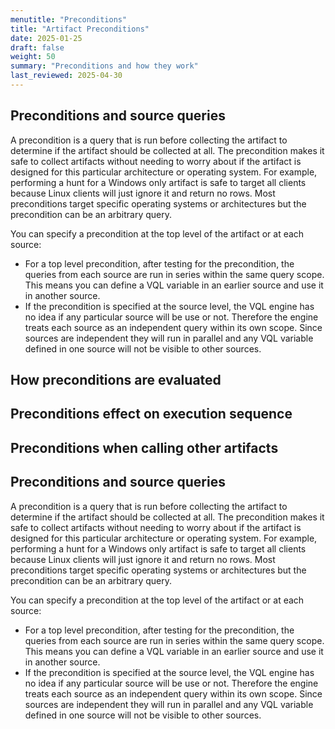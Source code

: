 ```yaml
---
menutitle: "Preconditions"
title: "Artifact Preconditions"
date: 2025-01-25
draft: false
weight: 50
summary: "Preconditions and how they work"
last_reviewed: 2025-04-30
---
```


## Preconditions and source queries

A precondition is a query that is run before collecting the artifact
to determine if the artifact should be collected at all. The
precondition makes it safe to collect artifacts without needing to
worry about if the artifact is designed for this particular
architecture or operating system. For example, performing a hunt for a
Windows only artifact is safe to target all clients because Linux
clients will just ignore it and return no rows. Most preconditions
target specific operating systems or architectures but the precondition
can be an arbitrary query.

You can specify a precondition at the top level of the artifact or at
each source:

* For a top level precondition, after testing for the precondition,
  the queries from each source are run in series within the same query
  scope. This means you can define a VQL variable in an earlier source
  and use it in another source.
* If the precondition is specified at the source level, the VQL engine
  has no idea if any particular source will be use or not. Therefore
  the engine treats each source as an independent query within its own
  scope. Since sources are independent they will run in parallel and
  any VQL variable defined in one source will not be visible to other
  sources.

<!-- ## Preconditions

A precondition is a query that will run before the main
collection. If the precondition returns any rows then it is deemed
to be TRUE and therefore the main query will be run. Otherwise, the
request will be ignored by the client. Preconditions allow one to
control execution of the artifact so it is safe to collect it on a
wider group of systems (e.g. Linux only artifacts may safely collect
on windows but will do nothing at all).

Artifacts have two places where preconditions may be
defined. Preconditions may be defined at the top level, in which
case they apply to all sources. However preconditions may also be
defined on each source, in this case the source will not be
collected unless the precondition is true.

Consider the following artifact:

```yaml
name: MultiSourceSerialMode
sources:
- name: Source1
precondition: SELECT * FROM info() WHERE OS = "linux"
query: |
	LET X <= SELECT ....
	SELECT ...
- name: Source2
precondition: SELECT * FROM info() WHERE OS = "windows"
query: |
	SELECT * FROM X
```

Source1 will only run on Linux systems, and Source2 on Windows
systems. Therefore it is impossible to share scope between the two
sources since Source2 can never see the variable X defined by
Source1.

Therefore when preconditions are defined at the source level, the
artifact will be collected in "Parallel Mode", implying each source
has its own scope.

## Summary

The following rules summarise if the artifact is collected in
parallel mode (i.e. sources in separate requests) or Serial Mode
(i.e. all sources in the same request).

* Event artifacts:                  Parallel Mode
* No preconditions:                 Serial Mode
* Precondition at the top level:    Serial Mode
* Precondition at source level:     Parallel Mode -->

## How preconditions are evaluated

## Preconditions effect on execution sequence

## Preconditions when calling other artifacts


## Preconditions and source queries

A precondition is a query that is run before collecting the artifact
to determine if the artifact should be collected at all. The
precondition makes it safe to collect artifacts without needing to
worry about if the artifact is designed for this particular
architecture or operating system. For example, performing a hunt for a
Windows only artifact is safe to target all clients because Linux
clients will just ignore it and return no rows. Most preconditions
target specific operating systems or architectures but the precondition
can be an arbitrary query.

You can specify a precondition at the top level of the artifact or at
each source:

* For a top level precondition, after testing for the precondition,
  the queries from each source are run in series within the same query
  scope. This means you can define a VQL variable in an earlier source
  and use it in another source.
* If the precondition is specified at the source level, the VQL engine
  has no idea if any particular source will be use or not. Therefore
  the engine treats each source as an independent query within its own
  scope. Since sources are independent they will run in parallel and
  any VQL variable defined in one source will not be visible to other
  sources.
